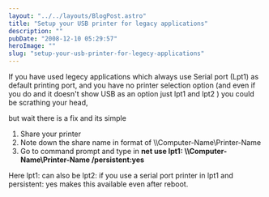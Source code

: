 ```yaml
---
layout: "../../layouts/BlogPost.astro"
title: "Setup your USB printer for legacy applications"
description: ""
pubDate: "2008-12-10 05:29:57"
heroImage: ""
slug: "setup-your-usb-printer-for-legecy-applications"
---
```


If you have used legecy applications which always use Serial port (Lpt1) as default printing port, and you have no printer selection option (and even if you do and it doesn't show USB as an option just lpt1 and lpt2 ) you could be scrathing your head,

but wait there is a fix and its simple
<ol>
	<li>Share your printer</li>
	<li>Note down the share name in format of \\Computer-Name\Printer-Name</li>
	<li>Go to command prompt and type in
<strong>net use lpt1: \\Computer-Name\Printer-Name /persistent:yes </strong></li>
</ol>
Here lpt1: can also be lpt2: if you use a serial port printer in lpt1 and persistent: yes makes this available even after reboot.

